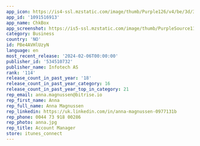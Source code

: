 ```yaml
---
app_icon: https://is4-ssl.mzstatic.com/image/thumb/Purple126/v4/be/3d/3c/be3d3ca5-118d-39e4-c7b9-dfa7953cbccf/AppIcon-1x_U007emarketing-0-5-0-85-220.png/1024x1024bb.png
app_id: '1091516913'
app_name: ChkBox
app_screenshot: https://is5-ssl.mzstatic.com/image/thumb/PurpleSource114/v4/6e/80/11/6e801152-acfd-2db2-0024-fac5f0bc3f0e/fea56c32-7b6b-46f1-b29c-b1343c5a55c0_Simulator_Screen_Shot_-_iPhone_12_Pro_Max__U0028screens_U0029_-_2021-02-01_at_20.07.44.png/1284x2778bb.png
category: Business
country: 'NO'
id: PBe4AVHlUzyN
language: en
most_recent_release: '2024-02-06T00:00:00'
publisher_id: '534510732'
publisher_name: Infotech AS
rank: '114'
release_count_in_past_year: '18'
release_count_in_past_year_category: 16
release_count_in_past_year_top_in_category: 21
rep_email: anna.magnussen@bitrise.io
rep_first_name: Anna
rep_full_name: Anna Magnussen
rep_linkedin: https://uk.linkedin.com/in/anna-magnussen-0977131b
rep_phone: 0044 73 918 00286
rep_photo: anna.jpg
rep_title: Account Manager
store: itunes_connect
---
```

